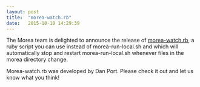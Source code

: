 ```yaml
---
layout: post
title:  "morea-watch.rb"
date:   2015-10-10 14:29:39
---
```


The Morea team is delighted to announce the release of [morea-watch.rb](userguide.html#morea-watch), a ruby script you can use instead of morea-run-local.sh and which will automatically stop and restart morea-run-local.sh whenever files in the morea directory change.

Morea-watch.rb was developed by Dan Port. Please check it out and let us know what you think!